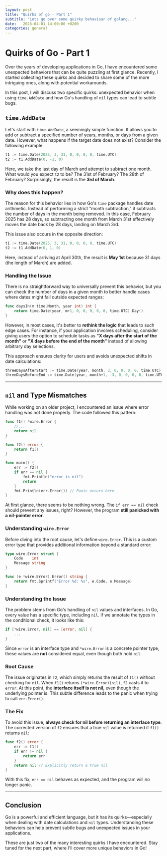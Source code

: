 ```yaml
---
layout: post
title: "Quirks of go - Part 1"
subtitle: "Lets go over some quirky behaviour of golang..."
date:   2025-04-01 14:00:00 +0200
categories: general
---
```


# Quirks of Go - Part 1

Over the years of developing applications in Go, I have encountered some unexpected behaviors that can be quite puzzling at first glance. Recently, I started collecting these quirks and decided to share some of the more intriguing ones, along with potential workarounds.

In this post, I will discuss two specific quirks: unexpected behavior when using `time.AddDate` and how Go's handling of `nil` types can lead to subtle bugs.

## `time.AddDate`

Let's start with `time.AddDate`, a seemingly simple function. It allows you to add or subtract a specified number of years, months, or days from a given date. However, what happens if the target date does not exist? Consider the following example:

```go
t1 := time.Date(2025, 3, 31, 0, 0, 0, 0, time.UTC)
t2 := t1.AddDate(0, -1, 0)
```

Here, we take the last day of March and attempt to subtract one month. What would you expect `t2` to be? The 31st of February? The 28th of February? Surprisingly, the result is the **3rd of March**.

### Why does this happen?

The reason for this behavior lies in how Go's `time` package handles date arithmetic. Instead of performing a strict "month subtraction," it subtracts the number of days in the month being removed. In this case, February 2025 has 28 days, so subtracting one month from March 31st effectively moves the date back by 28 days, landing on March 3rd.

This issue also occurs in the opposite direction:

```go
t1 := time.Date(2025, 3, 31, 0, 0, 0, 0, time.UTC)
t2 := t1.AddDate(0, 1, 0)
```

Here, instead of arriving at April 30th, the result is **May 1st** because 31 days (the length of March) are added.

### Handling the Issue

There is no straightforward way to universally prevent this behavior, but you can check the number of days in a given month to better handle cases where dates might fall outside expected ranges:

```go
func daysIn(m time.Month, year int) int {
    return time.Date(year, m+1, 0, 0, 0, 0, 0, time.UTC).Day()
}
```

However, in most cases, it's better to **rethink the logic** that leads to such edge cases. For instance, if your application involves scheduling, consider giving users the option to schedule tasks as **"X days after the start of the month"** or **"X days before the end of the month"** instead of allowing arbitrary day selections.

This approach ensures clarity for users and avoids unexpected shifts in date calculations:

```go
threeDaysAfterStart := time.Date(year, month, 3, 0, 0, 0, 0, time.UTC)
threeDaysBeforeEnd := time.Date(year, month+1, -3, 0, 0, 0, 0, time.UTC)
```

---

## `nil` and Type Mismatches

While working on an older project, I encountered an issue where error handling was not done properly. The code followed this pattern:

```go
func f1() *wire.Error {
    //...
    return nil
}

func f2() error {
    return f1()
}

func main() {
    err := f2()
    if err == nil {
        fmt.Println("error is nil")
        return
    }
    fmt.Println(err.Error()) // Panic occurs here
}
```

At first glance, there seems to be nothing wrong. The `if err == nil` check should prevent any issues, right? However, the program **still panicked with a nil-pointer error**.

### Understanding `wire.Error`

Before diving into the root cause, let's define `wire.Error`. This is a custom error type that provides additional information beyond a standard error:

```go
type wire.Error struct {
    Code    int
    Message string
}

func (e *wire.Error) Error() string {
    return fmt.Sprintf("Error %d: %s", e.Code, e.Message)
}
```

### Understanding the Issue

The problem stems from Go's handling of `nil` values and interfaces. In Go, every value has a specific type, including `nil`. If we annotate the types in the conditional check, it looks like this:

```go
if [*wire.Error, nil] == [error, nil] {
    ...
}
```

Since `error` is an interface type and `*wire.Error` is a concrete pointer type, these values are **not** considered equal, even though both hold `nil`.

### Root Cause

The issue originates in `f2`, which simply returns the result of `f1()` without checking for `nil`. When `f1()` returns `(*wire.Error)(nil)`, `f2` casts it to `error`. At this point, the **interface itself is not nil**, even though the underlying pointer is. This subtle difference leads to the panic when trying to call `err.Error()`.

### The Fix

To avoid this issue, **always check for nil before returning an interface type**. The corrected version of `f2` ensures that a true `nil` value is returned if `f1()` returns `nil`:

```go
func f2() error {
    err := f1()
    if err != nil {
        return err
    }
    return nil // Explicitly return a true nil
}
```

With this fix, `err == nil` behaves as expected, and the program will no longer panic.

---

## Conclusion

Go is a powerful and efficient language, but it has its quirks—especially when dealing with date calculations and `nil` types. Understanding these behaviors can help prevent subtle bugs and unexpected issues in your applications.

These are just two of the many interesting quirks I have encountered. Stay tuned for the next part, where I'll cover more unique behaviors in Go!
